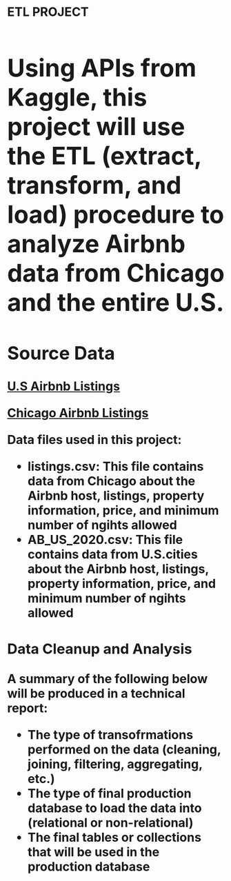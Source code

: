 <Strong><h1> ETL PROJECT <h1></Strong>
  <p> Using APIs from Kaggle, this project will use the ETL (extract, transform, and load) procedure to analyze Airbnb data from Chicago and the entire U.S. <p> 

<Strong><h2> Source Data </h2></Strong>
    <p><a href="https://www.kaggle.com/rudymizrahi/airbnb-listings-in-major-us-cities-deloitte-ml"> U.S Airbnb Listings</a></p>
    <p><a href="https://www.kaggle.com/jinbonnie/chicago-airbnb-open-data/version/1"> Chicago Airbnb Listings </a></p>
    <p> Data files used in this project: <p>
     <ul>
       <li><strong>listings.csv:</strong> This file contains data from Chicago about the Airbnb host, listings, property information, price, and minimum number of ngihts     allowed</li>
       <li><strong>AB_US_2020<b>.csv</strong>: This file contains data from U.S.cities about the Airbnb host, listings, property information, price, and minimum number of ngihts allowed</li>
      </ul>
  
<Strong><h3> Data Cleanup and Analysis </h3></Strong>
  <p> A summary of the following below will be produced in a technical report: <p>
   <ul>
       <li> The type of transofrmations performed on the data (cleaning, joining, filtering, aggregating, etc.)</li>
       <li> The type of final production database to load the data into (relational or non-relational)</li>
      <li>  The final tables or collections that will be used in the production database
      </ul>
